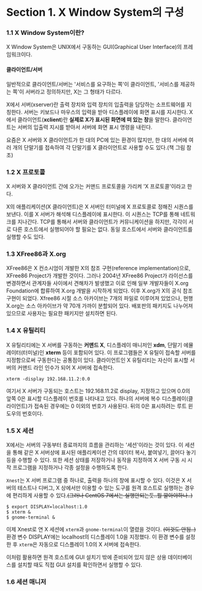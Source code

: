 # Section 1. X Window System의 구성

### 1.1 X Window System이란?

X Window System은 UNIX에서 구동하는 GUI\(Graphical User Interface\)의 프레임워크이다.

#### 클라이언트/서버

일반적으로 클라이언트/서버는 '서비스를 요구하는 쪽'이 클라이언트, '서비스를 제공하는 쪽'이 서버라고 정의하지만, X는 그 형태가 다르다.

X에서 서버\(xserver\)란 출력 장치와 입력 장치의 입출력을 담당하는 소프트웨어를 지칭한다. 서버는 키보드나 마우스의 입력을 받아 디스플레이에 화면 표시를 지시한다. X에서 클라이언트\(**xclient**\)란 **실제로 X가 표시된 화면에 떠 있는 창**을 말한다. 클라이언트는 서버의 입출력 지시를 받아서 서버에 화면 표시 명령을 내린다.

요즘은 X 서버와 X 클라이언트가 한 대의 PC에 있는 환경이 많지만, 한 대의 서버에 여러 개의 단말기를 접속하여 각 단말기를 X 클라이언트로 사용할 수도 있다.\(책 그림 참조\)

### 1.2 X 프로토콜

X 서버와 X 클라이언트 간에 오가는 커맨드 프로토콜을 가리켜 'X 프로토콜'이라고 한다.

X의 애플리케이션\(X 클라이언트\)은 X 서버인 터미널에 X 프로토콜로 정해진 시퀀스를 보낸다. 이를 X 서버가 해석해 디스플레이에 표시한다. 이 시퀀스는 TCP를 통해 네트워크를 지나간다. TCP를 통해서 서버와 클라이언트가 커뮤니케이션을 하지만, 각각이 서로 다른 호스트에서 실행되어야 할 필요는 없다. 동일 호스트에서 서버와 클라이언트를 실행할 수도 있다.

### 1.3 XFree86과 X.org

XFree86은 X 컨소시엄이 개발한 X의 참조 구현\(reference implementation\)으로, XFree86 Project가 개발한 것이다. 그러나 2004년 XFree86 Project가 라이선스를 변경하면서 관계자들 사이에서 견해차가 발생했고 이로 인해 일부 개발자들이 X.org Foundation에 합류하여 X.org 개발을 시작하게 되었다. 이후 X.org가 X의 공식 참조 구현이 되었다. Xfree86 시절 소스 아카이브는 7개의 파일로 이루어져 있었으나, 현행 X.org는 소스 아카이브가 약 70개 가까이 분할되어 있다. 배포판의 패키지도 나누어져 있으므로 사용자는 필요한 패키지만 설치하면 된다.

### 1.4 X 유틸리티

X 유틸리티에는 X 서버를 구동하는 **커맨드 X**, 디스플레이 매니저인 **xdm**, 단말기 에뮬레이터\(터미널\)인 **xterm** 등이 포함되어 있다. 이 프로그램들은 X 유틸이 접속할 서버를 지정함으로써 구동한다는 공통점이 있다. 클라이언트인 X 유틸리티는 자신이 표시할 서버의 커맨드 라인 인수가 되어 X 서버에 접속한다.

```
xterm -display 192.168.11.2:0.0
```

여기서 X 서버가 구동되는 호스트는 192.168.11.2로 display, 지정하고 있으며 0.0의 앞쪽 0은 표시할 디스플레이 번호를 나타내고 있다. 하나의 서버에 복수 디스플레이\(클라이언트\)가 접속된 경우에는 0 이외의 번호가 사용된다. 뒤의 0은 표시하려는 루트 윈도우의 번호이다.

### 1.5 X 세션

X에서는 서버의 구동부터 종료까지의 흐름을 관리하는 '세션'이라는 것이 있다. 이 세션을 통해 같은 X 서버상에 표시된 애플리케이션 간의 데이터 복사, 붙여넣기, 끌어다 놓기 등을 수행할 수 있다. 또한 세션 상태를 저장하거나 동작을 지정하여 X 서버 구동 시 시작 프로그램을 지정하거나 각종 설정을 수행하도록 한다.

`Xnest`는 X 서버 프로그램 중 하나로, 출력을 하나의 창에 표시할 수 있다. 이것은 X 서버의 테스트나 디버그, X 상에서만 이용할 수 있는 도구를 원격 호스트로 실행하는 경우에 편리하게 사용할 수 있다.~~\(그러나 CentOS 7에서는 실행안되는듯..뭘 깔아야하나..\)~~

```
$ export DISPLAY=localhost:1.0
$ xterm &
$ gnome-terminal &
```

이제 Xnest로 연 X 세션에 `xterm`과 `gnome-terminal`이 열렸을 것이다. ~~\(이것도 안됨..\)~~ 환경 변수 DISPLAY에는 localhost의 디스플레이 1.0을 지정했다. 이 환경 변수를 설정한 후 `xterm`은 자동으로 디스플레이 1.0의 X 서버에 접속한다.

이처럼 활용하면 원격 호스트에 GUI 설치기 밖에 준비되어 있지 않은 상용  데이터베이스를 설치할 때도 직접 GUI 설치를 확인하면서 실행할 수 있다.

### 1.6 세션 매니저



